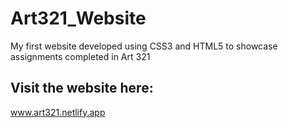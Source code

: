 # Art321_Website
My first website developed using CSS3 and HTML5 to showcase assignments completed in Art 321

## Visit the website here:
www.art321.netlify.app
